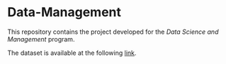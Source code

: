 # Data-Management
This repository contains the project developed for the *Data Science and Management* program.

The dataset is available at the following [link](https://www.kaggle.com/datasets/davidcariboo/player-scores).
